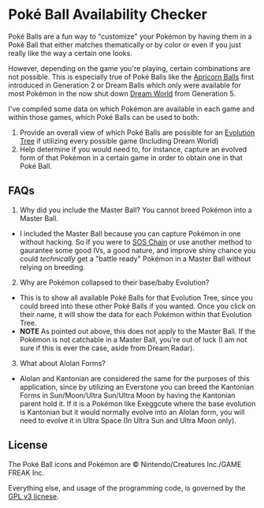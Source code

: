 # Poké Ball Availability Checker

Poké Balls are a fun way to "customize" your Pokémon by having them in a Poké Ball that either matches thematically or by color or even if you just really like the way a certain one looks.

However, depending on the game you're playing, certain combinations are not possible. This is especially true of Poké Balls like the [Apricorn Balls](https://bulbapedia.bulbagarden.net/wiki/Apricorn) first introduced in Generation 2 or Dream Balls which only were available for most Pokémon in the now shut down [Dream World](https://bulbapedia.bulbagarden.net/wiki/Pokémon_Dream_World) from Generation 5.

I've compiled some data on which Pokémon are available in each game and within those games, which Poké Balls can be used to both:

1. Provide an overall view of which Poké Balls are possible for an [Evolution Tree](https://bulbapedia.bulbagarden.net/wiki/List_of_Pokémon_by_evolution_family#Alola-based_evolution_families) if utilizing every possible game (Including Dream World)
2. Help determine if you would need to, for instance, capture an evolved form of that Pokémon in a certain game in order to obtain one in that Poké Ball.

## FAQs
1. Why did you include the Master Ball? You cannot breed Pokémon into a Master Ball.
  - I included the Master Ball because you can capture Pokémon in one without hacking. So if you were to [SOS Chain](https://bulbapedia.bulbagarden.net/wiki/SOS_Battle#Other_wild_Pok.C3.A9mon) or use another method to gaurantee some good IVs, a good nature, and improve shiny chance you could _technically_ get a "battle ready" Pokémon in a Master Ball without relying on breeding.
2. Why are Pokémon collapsed to their base/baby Evolution?
  - This is to show all available Poké Balls for that Evolution Tree, since you could breed into these other Poké Balls if you wanted. Once you click on their name, it will show the data for each Pokémon within that Evolution Tree.
  - **NOTE** As pointed out above, this does not apply to the Master Ball. If the Pokémon is not catchable in a Master Ball, you're out of luck (I am not sure if this is ever the case, aside from Dream Radar).
3. What about Alolan Forms?
  - Alolan and Kantonian are considered the same for the purposes of this application, since by utilizing an Everstone you can breed the Kantonian Forms in Sun/Moon/Ultra Sun/Ultra Moon by having the Kantonian parent hold it. If it is a Pokémon like Exeggcute where the base evolution is Kantonian but it would normally evolve into an Alolan form, you will need to evolve it in Ultra Space (In Ultra Sun and Ultra Moon only). 

## License

The Poké Ball icons and Pokémon are © Nintendo/Creatures Inc./GAME FREAK Inc.

Everything else, and usage of the programming code, is governed by the [GPL v3 licnese](https://www.gnu.org/licenses/gpl-3.0.en.html).
